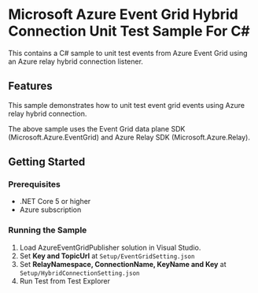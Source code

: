 # Microsoft Azure Event Grid Hybrid Connection Unit Test Sample For C#
This contains a C# sample to unit test events from Azure Event Grid using an Azure relay hybrid connection listener.

## Features
This sample demonstrates how to unit test event grid events using Azure relay hybrid connection.

The above sample uses the Event Grid data plane SDK (Microsoft.Azure.EventGrid) and Azure Relay SDK (Microsoft.Azure.Relay).

## Getting Started

### Prerequisites
* .NET Core 5 or higher
* Azure subscription

### Running the Sample
1.  Load AzureEventGridPublisher solution in Visual Studio.
2.  Set **Key and TopicUrl** at `Setup/EventGridSetting.json`
3.  Set **RelayNamespace, ConnectionName, KeyName and Key** at `Setup/HybridConnectionSetting.json`
4.  Run Test from Test Explorer
